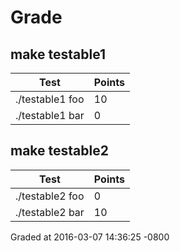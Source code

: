 # Grade
## make testable1
| Test | Points |
| ---- | ------ |
| ./testable1 foo | 10 |
| ./testable1 bar | 0 |
## make testable2
| Test | Points |
| ---- | ------ |
| ./testable2 foo | 0 |
| ./testable2 bar | 10 |
Graded at 2016-03-07 14:36:25 -0800